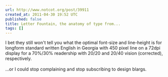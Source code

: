 ```yaml
---
url: http://www.notcot.org/post/39911
created_at: 2011-04-30 19:52 UTC
published: false
title: Letter Fountain, the anatomy of type from...
tags: []
---
```


I bet they still won't tell you what the optimal font-size and line-height is for longform standard written English in Georgia with 450 pixel line on a 72dpi display for a 70%/30% readership with 20/20 and 20/40 vision (corrected), respectively. <br><br>...or I could stop complaining and stop subscribing to design blargs.
